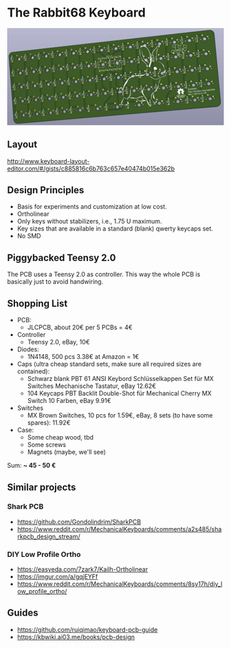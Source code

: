 # The Rabbit68 Keyboard

![](images/rabbit68-rev1-rendered-bg.jpg)

## Layout

http://www.keyboard-layout-editor.com/#/gists/c885816c6b763c657e40474b015e362b

## Design Principles

- Basis for experiments and customization at low cost.
- Ortholinear
- Only keys without stabilizers, i.e., 1.75 U maximum.
- Key sizes that are available in a standard (blank) qwerty keycaps set.
- No SMD

## Piggybacked Teensy 2.0

The PCB uses a Teensy 2.0 as controller. This way the whole PCB is basically just to avoid handwiring.


## Shopping List

- PCB: 
  - JLCPCB, about 20€ per 5 PCBs = 4€
- Controller
  - Teensy 2.0, eBay, 10€
- Diodes:
  - 1N4148, 500 pcs 3.38€ at Amazon = 1€
- Caps (ultra cheap standard sets, make sure all required sizes are contained): 
   - Schwarz blank PBT 61 ANSI Keybord Schlüsselkappen Set für MX Switches Mechanische Tastatur, eBay 12.62€
   - 104 Keycaps PBT Backlit Double-Shot für Mechanical Cherry MX Switch 10 Farben, eBay 9.91€
- Switches
  - MX Brown Switches, 10 pcs for 1.59€, eBay, 8 sets (to have some spares): 11.92€
- Case:
  - Some cheap wood, tbd
  - Some screws
  - Magnets (maybe, we'll see)

Sum: **~ 45 - 50 €**

## Similar projects

### Shark PCB
- https://github.com/Gondolindrim/SharkPCB
- https://www.reddit.com/r/MechanicalKeyboards/comments/a2s485/sharkpcb_design_stream/

### DIY Low Profile Ortho
- https://easyeda.com/7zark7/Kailh-Ortholinear
- https://imgur.com/a/gqjEYFf
- https://www.reddit.com/r/MechanicalKeyboards/comments/8sy17h/diy_low_profile_ortho/

## Guides
- https://github.com/ruiqimao/keyboard-pcb-guide
- https://kbwiki.ai03.me/books/pcb-design
